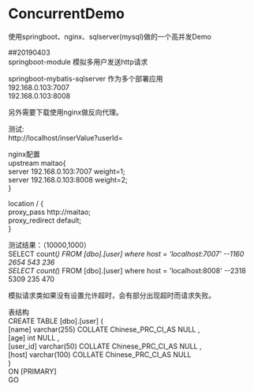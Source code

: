 # ConcurrentDemo
使用springboot、nginx、sqlserver(mysql)做的一个高并发Demo

##20190403</br>
springboot-module 模拟多用户发送http请求</br>

springboot-mybatis-sqlserver 作为多个部署应用</br>
192.168.0.103:7007</br>
192.168.0.103:8008</br>

另外需要下载使用nginx做反向代理。</br>

测试:</br>
http://localhost/inserValue?userId=</br>

nginx配置</br>
upstream maitao{</br>
		server 192.168.0.103:7007 weight=1;</br>
		server 192.168.0.103:8008 weight=2;</br>
	}</br>
  
location / {</br>
    proxy_pass http://maitao; </br>
    proxy_redirect default; </br>
  }</br>
  
测试结果：（10000,1000）</br>
SELECT count(*) FROM [dbo].[user] where host = 'localhost:7007' --1160 2654 543 236</br>
SELECT count(*) FROM [dbo].[user] where host = 'localhost:8008' --2318 5309 235 470</br>

模拟请求类如果没有设置允许超时，会有部分出现超时而请求失败。</br>

表结构</br>
CREATE TABLE [dbo].[user] (</br>
[name] varchar(255) COLLATE Chinese_PRC_CI_AS NULL ,</br>
[age] int NULL ,</br>
[user_id] varchar(50) COLLATE Chinese_PRC_CI_AS NULL ,</br>
[host] varchar(100) COLLATE Chinese_PRC_CI_AS NULL </br>
)</br>
ON [PRIMARY]</br>
GO</br>
